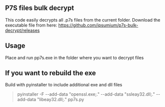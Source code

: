 ## P7S files bulk decrypt
This code easily decrypts all .p7s files from the current folder.
Download the executable file from here: https://github.com/ipsumium/p7s-bulk-decrypt/releases

## Usage
Place and run pp7s.exe in the folder where you want to decrypt files

## If you want to rebuild the exe 
Build with pyinstaller to include additional exe and dll files
>pyinstaller -F --add-data "openssl.exe;." --add-data "ssleay32.dll;." --add-data "libeay32.dll;." pp7s.py

